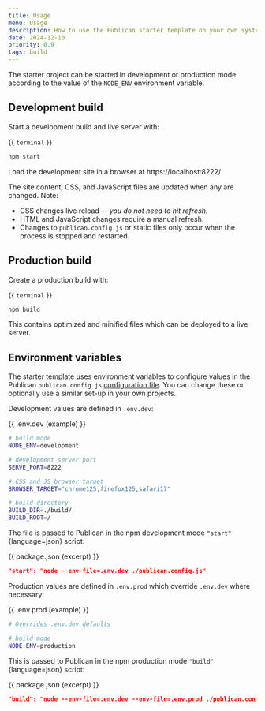 ```yaml
---
title: Usage
menu: Usage
description: How to use the Publican starter template on your own system.
date: 2024-12-10
priority: 0.9
tags: build
---
```


The starter project can be started in development or production mode according to the value of the `NODE_ENV` environment variable.


## Development build

Start a development build and live server with:

{{ `terminal` }}
```bash
npm start
```

Load the development site in a browser at https://localhost:8222/

The site content, CSS, and JavaScript files are updated when any are changed. Note:

* CSS changes live reload -- *you do not need to hit refresh*.
* HTML and JavaScript changes require a manual refresh.
* Changes to `publican.config.js` or static files only occur when the process is stopped and restarted.


## Production build

Create a production build with:

{{ `terminal` }}
```bash
npm build
```

This contains optimized and minified files which can be deployed to a live server.


## Environment variables

The starter template uses environment variables to configure values in the Publican `publican.config.js` [configuration file](--ROOT--docs/configuration/file/). You can change these or optionally use a similar set-up in your own projects.

Development values are defined in `.env.dev`:

{{ .env.dev (example) }}
```bash
# build mode
NODE_ENV=development

# development server port
SERVE_PORT=8222

# CSS and JS browser target
BROWSER_TARGET="chrome125,firefox125,safari17"

# build directory
BUILD_DIR=./build/
BUILD_ROOT=/
```

The file is passed to Publican in the npm development mode `"start"`{language=json} script:

{{ package.json (excerpt) }}
```json
"start": "node --env-file=.env.dev ./publican.config.js"
```

Production values are defined in `.env.prod` which override `.env.dev` where necessary:

{{ .env.prod (example) }}
```bash
# Overrides .env.dev defaults

# build mode
NODE_ENV=production
```

This is passed to Publican in the npm production mode `"build"`{language=json} script:

{{ package.json (excerpt) }}
```json
"build": "node --env-file=.env.dev --env-file=.env.prod ./publican.config.js",
```
